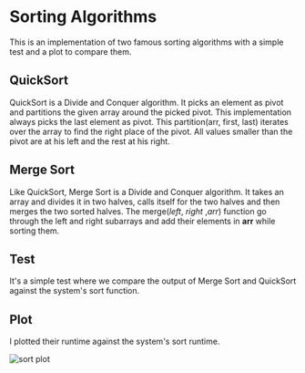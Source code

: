 ﻿
# Sorting Algorithms

This is an implementation of two famous sorting algorithms with a simple test and a plot to compare them.

## QuickSort
QuickSort is a Divide and Conquer algorithm. It picks an element as pivot and partitions the given array around the picked pivot. This implementation always picks the last element as pivot. This partition(arr, first, last) iterates over the array to find the right place of the pivot. All values smaller than the pivot are at his left and the rest at his right.

## Merge Sort

Like QuickSort, Merge Sort is a  Divide and Conquer  algorithm. It takes an array and divides it in two halves, calls itself for the two halves and then merges the two sorted halves.  The merge(*left*, *right* ,*arr*) function go through the left and right subarrays and add their elements in **arr** while sorting them.




## Test
It's a simple test where we compare the output of Merge Sort and QuickSort against the system's sort function.


## Plot
  I plotted their runtime against the system's sort runtime.

![sort plot](https://user-images.githubusercontent.com/41213058/53041545-f1e6a080-348c-11e9-9a57-ddf08e990979.png)


